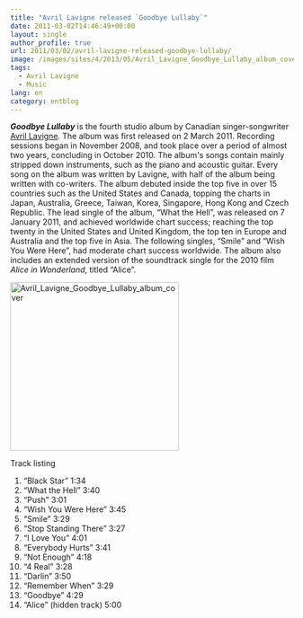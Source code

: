 ```yaml
---
title: "Avril Lavigne released `Goodbye Lullaby`"
date: 2011-03-02T14:46:49+00:00
layout: single
author_profile: true
url: 2011/03/02/avril-lavigne-released-goodbye-lullaby/
image: /images/sites/4/2013/05/Avril_Lavigne_Goodbye_Lullaby_album_cover.jpg
tags:
  - Avril Lavigne
  - Music
lang: en
category: entblog
---
```

_**Goodbye Lullaby**_ is the fourth studio album by Canadian singer-songwriter [Avril Lavigne](/entertainment/artists/avril-lavigne/ "Avril Lavigne"). The album was first released on 2 March 2011. Recording sessions began in November 2008, and took place over a period of almost two years, concluding in October 2010. The album's songs contain mainly stripped down instruments, such as the piano and acoustic guitar. Every song on the album was written by Lavigne, with half of the album being written with co-writers. The album debuted inside the top five in over 15 countries such as the United States and Canada, topping the charts in Japan, Australia, Greece, Taiwan, Korea, Singapore, Hong Kong and Czech Republic. The lead single of the album, &#8220;What the Hell&#8221;, was released on 7 January 2011, and achieved worldwide chart success; reaching the top twenty in the United States and United Kingdom, the top ten in Europe and Australia and the top five in Asia. The following singles, &#8220;Smile&#8221; and &#8220;Wish You Were Here&#8221;, had moderate chart success worldwide. The album also includes an extended version of the soundtrack single for the 2010 film _Alice in Wonderland_, titled &#8220;Alice&#8221;.

[<img class="alignnone size-full wp-image-400" alt="Avril_Lavigne_Goodbye_Lullaby_album_cover" src="/images/2013/05/Avril_Lavigne_Goodbye_Lullaby_album_cover.jpg" width="300" height="300" srcset="/images/sites/4/2013/05/Avril_Lavigne_Goodbye_Lullaby_album_cover.jpg 300w, /images/sites/4/2013/05/Avril_Lavigne_Goodbye_Lullaby_album_cover-150x150.jpg 150w" sizes="(max-width: 300px) 100vw, 300px" />](/images/2013/05/Avril_Lavigne_Goodbye_Lullaby_album_cover.jpg)

Track listing  
1. &#8220;Black Star&#8221; 1:34  
2. &#8220;What the Hell&#8221; 3:40  
3. &#8220;Push&#8221; 3:01  
4. &#8220;Wish You Were Here&#8221; 3:45  
5. &#8220;Smile&#8221; 3:29  
6. &#8220;Stop Standing There&#8221; 3:27  
7. &#8220;I Love You&#8221; 4:01  
8. &#8220;Everybody Hurts&#8221; 3:41  
9. &#8220;Not Enough&#8221; 4:18  
10. &#8220;4 Real&#8221; 3:28  
11. &#8220;Darlin&#8221; 3:50  
12. &#8220;Remember When&#8221; 3:29  
13. &#8220;Goodbye&#8221; 4:29  
14. &#8220;Alice&#8221; (hidden track) 5:00